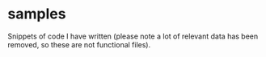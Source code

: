 # samples
Snippets of code I have written (please note a lot of relevant data has been removed, so these are not functional files).
